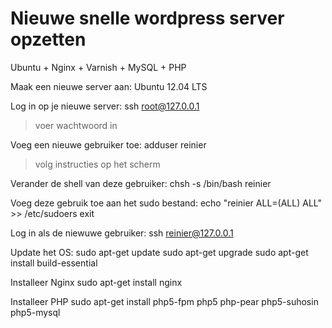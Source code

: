 # Nieuwe snelle wordpress server opzetten
Ubuntu + Nginx + Varnish + MySQL + PHP

Maak een nieuwe server aan:
Ubuntu 12.04 LTS

Log in op je nieuwe server:
ssh root@127.0.0.1
> voer wachtwoord in

Voeg een nieuwe gebruiker toe:
adduser reinier
> volg instructies op het scherm

Verander de shell van deze gebruiker:
chsh -s /bin/bash reinier

Voeg deze gebruik toe aan het sudo bestand:
echo "reinier ALL=(ALL) ALL" >> /etc/sudoers
exit

Log in als de niewuwe gebruiker:
ssh reinier@127.0.0.1

Update het OS:
sudo apt-get update
sudo apt-get upgrade
sudo apt-get install build-essential

Installeer Nginx
sudo apt-get install nginx

Installeer PHP
sudo apt-get install php5-fpm php5 php-pear php5-suhosin php5-mysql


